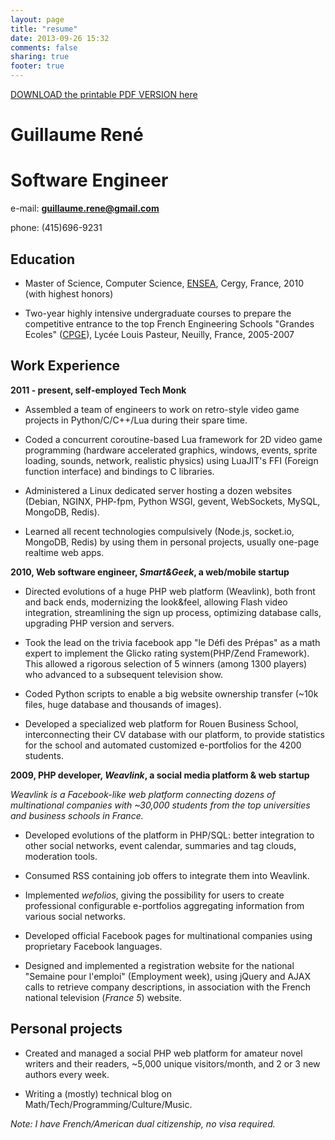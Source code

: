 ```yaml
---
layout: page
title: "resume"
date: 2013-09-26 15:32
comments: false
sharing: true
footer: true
---
```


[DOWNLOAD the printable PDF VERSION here](/resume/GUILLAUME_RENE_RESUME.pdf)

# Guillaume René

# Software Engineer

e-mail: **guillaume.rene@gmail.com**

phone: (415)696-9231

## Education

- Master of Science, Computer Science, [ENSEA](http://www.ensea.fr/en/page/ensea-leading-european-graduate-school), Cergy, France, 2010 (with highest honors)

- Two-year highly intensive undergraduate courses to prepare the competitive entrance to the top French Engineering Schools "Grandes Ecoles" ([CPGE](http://en.wikipedia.org/wiki/Classe_pr%C3%A9paratoire_aux_grandes_%C3%A9coles)), Lycée Louis Pasteur, Neuilly, France, 2005-2007

## Work Experience

**2011 - present, self-employed Tech Monk**

- Assembled a team of engineers to work on retro-style video game projects in Python/C/C++/Lua during their spare time.

- Coded a concurrent coroutine-based Lua framework for 2D video game programming (hardware accelerated graphics, windows, events, sprite loading, sounds, network, realistic physics) using LuaJIT's FFI (Foreign function interface) and bindings to C libraries. 

- Administered a Linux dedicated server hosting a dozen websites (Debian, NGINX, PHP-fpm, Python WSGI, gevent, WebSockets, MySQL, MongoDB, Redis). 

- Learned all recent technologies compulsively (Node.js, socket.io, MongoDB, Redis) by using them in personal projects, usually one-page realtime web apps.

**2010, Web software engineer, *Smart&Geek*, a web/mobile startup**

- Directed evolutions of a huge PHP web platform (Weavlink), both front and back ends, modernizing the look&feel, allowing Flash video integration, streamlining the sign up process, optimizing database calls, upgrading PHP version and servers.

- Took the lead on the trivia facebook app "le Défi des Prépas" as a math expert to implement the Glicko rating system(PHP/Zend Framework). This allowed a rigorous selection of 5 winners (among 1300 players) who advanced to a subsequent television show.

- Coded Python scripts to enable a big website ownership transfer (~10k files, huge database and thousands of images). 

- Developed a specialized web platform for Rouen Business School, interconnecting their CV database with our platform, to provide statistics for the school and automated customized e-portfolios for the 4200 students. 

**2009, PHP developer, *Weavlink*, a social media platform & web startup**

*Weavlink is a Facebook-like web platform connecting dozens of multinational companies with ~30,000 students from the top universities and business schools in France.*

- Developed evolutions of the platform in PHP/SQL: better integration to other social networks, event calendar, summaries and tag clouds, moderation tools.

- Consumed RSS containing job offers to integrate them into Weavlink.

- Implemented *wefolios*, giving the possibility for users to create professional configurable e-portfolios aggregating information from various social networks.

- Developed official Facebook pages for multinational companies using proprietary Facebook languages.

- Designed and implemented a registration website for the national "Semaine pour l'emploi" (Employment week), using jQuery and AJAX calls to retrieve company descriptions, in association with the French national television (*France 5*) website.


## Personal projects

- Created and managed a social PHP web platform for amateur novel writers and their readers, ~5,000 unique visitors/month, and 2 or 3 new authors every week.

- Writing a (mostly) technical blog on Math/Tech/Programming/Culture/Music.

*Note: I have French/American dual citizenship, no visa required.*

